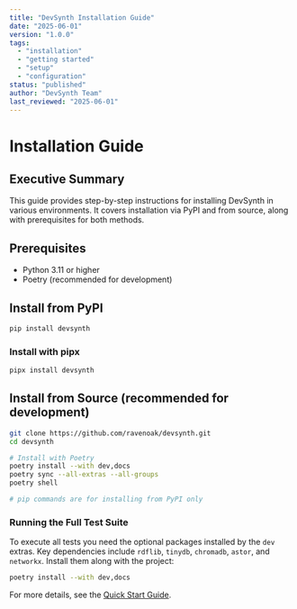 ```yaml
---
title: "DevSynth Installation Guide"
date: "2025-06-01"
version: "1.0.0"
tags:
  - "installation"
  - "getting started"
  - "setup"
  - "configuration"
status: "published"
author: "DevSynth Team"
last_reviewed: "2025-06-01"
---
```


# Installation Guide

## Executive Summary

This guide provides step-by-step instructions for installing DevSynth in various environments. It covers installation via PyPI and from source, along with prerequisites for both methods.

## Prerequisites
- Python 3.11 or higher
- Poetry (recommended for development)

## Install from PyPI
```bash
pip install devsynth
```

### Install with pipx

```bash
pipx install devsynth
```

## Install from Source (recommended for development)
```bash
git clone https://github.com/ravenoak/devsynth.git
cd devsynth

# Install with Poetry
poetry install --with dev,docs
poetry sync --all-extras --all-groups
poetry shell

# pip commands are for installing from PyPI only
```

### Running the Full Test Suite

To execute all tests you need the optional packages installed by the `dev`
extras. Key dependencies include `rdflib`, `tinydb`, `chromadb`, `astor`, and
`networkx`. Install them along with the project:

```bash
poetry install --with dev,docs
```

For more details, see the [Quick Start Guide](../getting_started/quick_start_guide.md).
